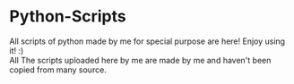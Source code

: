 # Python-Scripts
All scripts of python made by me for special purpose are here! Enjoy using it! :)
<br>
All The scripts uploaded here by me are made by me and haven't been copied from many source.
